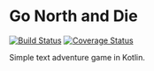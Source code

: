 # Go North and Die

[![Build Status](https://travis-ci.org/RawToast/go-north-and-die.svg?branch=master)](https://travis-ci.org/RawToast/go-north-and-die)
[![Coverage Status](https://coveralls.io/repos/github/RawToast/go-north-and-die/badge.svg?branch=master)](https://coveralls.io/github/RawToast/go-north-and-die?branch=master)

Simple text adventure game in Kotlin.
